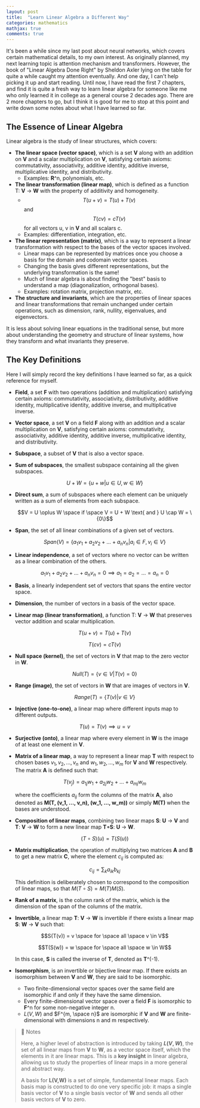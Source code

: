 ```yaml
---
layout: post
title:  "Learn Linear Algebra a Different Way"
categories: mathematics
mathjax: true
comments: true
---
```


It's been a while since my last post about neural networks, which covers certain mathematical details, to my own interest. As originally planned, my next learning topic is attention mechanism and transformers. However, the book of "Linear Algebra Done Right" by Sheldon Axler lying on the table for quite a while caught my attention eventually. And one day, I can't help picking it up and start reading. Until now, I have read the first 7 chapters, and find it is quite a fresh way to learn linear algebra for someone like me who only learned it in college as a general course 2 decades ago. There are 2 more chapters to go, but I think it is good for me to stop at this point and write down some notes about what I have learned so far.

## The Essence of Linear Algebra
Linear algebra is the study of linear structures, which covers:
* **The linear space (vector space)**, which is a set **V** along with an addition on **V** and a scalar multiplication on **V**, satisfying certain axioms: commutativity, associativity, additive identity, additive inverse, multiplicative identity, and distributivity.
  * Examples: **R**^n, polynomials, etc.
* **The linear transformation (linear map)**, which is defined as a function T: **V** → **W** with the property of additivity and homogeneity.
  * $$T(u + v) = T(u) + T(v)$$ and $$T(cv) = cT(v)$$ for all vectors u, v in **V** and all scalars c.
  * Examples: differentiation, integration, etc.
* **The linear representation (matrix)**, which is a way to represent a linear transformation with respect to the bases of the vector spaces involved.
  * Linear maps can be represented by matrices once you choose a basis for the domain and codomain vector spaces.
  * Changing the basis gives different representations, but the underlying transformation is the same!
  * Much of linear algebra is about finding the "best" basis to understand a map (diagonalization, orthogonal bases).
  * Examples: rotation matrix, projection matrix, etc.
* **The structure and invariants**, which are the properties of linear spaces and linear transformations that remain unchanged under certain operations, such as dimension, rank, nullity, eigenvalues, and eigenvectors.

It is less about solving linear equations in the traditional sense, but more about understanding the geometry and structure of linear systems, how they transform and what invariants they preserve.

## The Key Definitions
Here I will simply record the key definitions I have learned so far, as a quick reference for myself.
* **Field**, a set **F** with two operations (addition and multiplication) satisfying certain axioms: commutativity, associativity, distributivity, additive identity, multiplicative identity, additive inverse, and multiplicative inverse.
* **Vector space**, a set **V** on a field **F** along with an addition and a scalar multiplication on **V**, satisfying certain axioms: commutativity, associativity, additive identity, additive inverse, multiplicative identity, and distributivity.
* **Subspace**, a subset of **V** that is also a vector space.
* **Sum of subspaces**, the smallest subspace containing all the given subspaces.

  $$U + W = \{u + w | u \in U, w \in W\}$$

* **Direct sum**, a sum of subspaces where each element can be uniquely written as a sum of elements from each subspace.

  $$V = U \oplus W \space if \space V = U + W \text{ and } U \cap W = \{0\}$$

* **Span**, the set of all linear combinations of a given set of vectors.

  $$Span(V) = \{a_1v_1 + a_2v_2 + ... + a_nv_n | a_i \in F, v_i \in V\}$$

* **Linear independence**, a set of vectors where no vector can be written as a linear combination of the others.

  $$a_1v_1 + a_2v_2 + ... + a_nv_n = 0 \implies a_1 = a_2 = ... = a_n = 0$$

* **Basis**, a linearly independent set of vectors that spans the entire vector space.
* **Dimension**, the number of vectors in a basis of the vector space.
* **Linear map (linear transformation)**, a function T: **V** → **W** that preserves vector addition and scalar multiplication.

  $$T(u + v) = T(u) + T(v)$$

  $$T(cv) = cT(v)$$
* **Null space (kernel)**, the set of vectors in **V** that map to the zero vector in **W**.

  $$Null(T) = \{v \in V | T(v) = 0\}$$
* **Range (image)**, the set of vectors in **W** that are images of vectors in **V**.

  $$Range(T) = \{T(v) | v \in V\}$$
* **Injective (one-to-one)**, a linear map where different inputs map to different outputs.

  $$T(u) = T(v) \implies u = v$$
* **Surjective (onto)**, a linear map where every element in **W** is the image of at least one element in **V**.

* **Matrix of a linear map**, a way to represent a linear map **T** with respect to chosen bases $v_1, v_2, \ldots, v_n$ and $w_1, w_2, \ldots, w_m$ for **V** and **W** respectively. The matrix **A** is defined such that:

  $$T(v_j) = a_{1j}w_1 + a_{2j}w_2 + ... + a_{mj}w_m$$

  where the coefficients $a_{ij}$ form the columns of the matrix **A**, also denoted as **M(T, (v_1, ..., v_n), (w_1, ..., w_m))** or simply **M(T)** when the bases are understood.

* **Composition of linear maps**, combining two linear maps **S**: **U** → **V** and **T**: **V** → **W** to form a new linear map **T∘S**: **U** → **W**.

  $$(T \circ S)(u) = T(S(u))$$
* **Matrix multiplication**, the operation of multiplying two matrices **A** and **B** to get a new matrix **C**, where the element $c_{ij}$ is computed as:

  $$c_{ij} = \sum_{k} a_{ik}b_{kj}$$

  This definition is deliberately chosen to correspond to the composition of linear maps, so that $M(T \circ S) = M(T)M(S)$.

* **Rank of a matrix**, is the column rank of the matrix, which is the dimension of the span of the columns of the matrix.

* **Invertible**, a linear map **T**: **V** → **W** is invertible if there exists a linear map **S**: **W** → **V** such that:

  $$S(T(v)) = v \space for \space all \space v \in V$$

  $$T(S(w)) = w \space for \space all \space w \in W$$

  In this case, **S** is called the inverse of **T**, denoted as **T**^(-1).

* **Isomorphism**, is an invertible or bijective linear map. If there exists an isomorphism between **V** and **W**, they are said to be isomorphic.
  - Two finite-dimensional vector spaces over the same field are isomorphic if and only if they have the same dimension.
  - Every finite-dimensional vector space over a field **F** is isomorphic to **F**^n for some non-negative integer n.
  - $L(V, W)$ and $F^{m, \space n}$ are isomorphic if **V** and **W** are finite-dimensional with dimensions n and m respectively.

> 📝 Notes
>
> Here, a higher level of abstraction is introduced by taking **$L(V, W)$**, the set of all linear maps from **V** to **W**, as a vector space itself, which the elements in it are linear maps. This is a **key insight** in linear algebra, allowing us to study the properties of linear maps in a more general and abstract way.
>
> A basis for **L(V,W)** is a set of simple, fundamental linear maps. Each basis map is constructed to do one very specific job: it maps a single basis vector of **V** to a single basis vector of **W** and sends all other basis vectors of **V** to zero.
